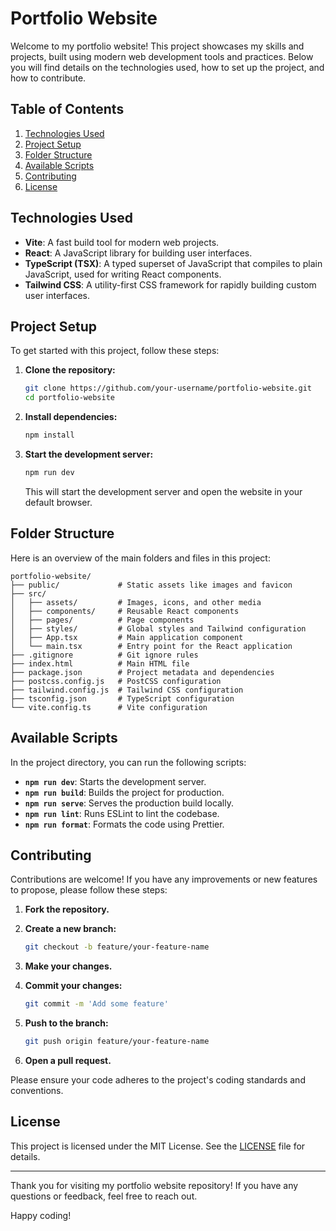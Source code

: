 # Portfolio Website

Welcome to my portfolio website! This project showcases my skills and projects, built using modern web development tools and practices. Below you will find details on the technologies used, how to set up the project, and how to contribute.

## Table of Contents

1. [Technologies Used](#technologies-used)
2. [Project Setup](#project-setup)
3. [Folder Structure](#folder-structure)
4. [Available Scripts](#available-scripts)
5. [Contributing](#contributing)
6. [License](#license)

## Technologies Used

- **Vite**: A fast build tool for modern web projects.
- **React**: A JavaScript library for building user interfaces.
- **TypeScript (TSX)**: A typed superset of JavaScript that compiles to plain JavaScript, used for writing React components.
- **Tailwind CSS**: A utility-first CSS framework for rapidly building custom user interfaces.

## Project Setup

To get started with this project, follow these steps:

1. **Clone the repository:**

    ```bash
    git clone https://github.com/your-username/portfolio-website.git
    cd portfolio-website
    ```

2. **Install dependencies:**

    ```bash
    npm install
    ```

3. **Start the development server:**

    ```bash
    npm run dev
    ```

    This will start the development server and open the website in your default browser.

## Folder Structure

Here is an overview of the main folders and files in this project:

```plaintext
portfolio-website/
├── public/             # Static assets like images and favicon
├── src/
│   ├── assets/         # Images, icons, and other media
│   ├── components/     # Reusable React components
│   ├── pages/          # Page components
│   ├── styles/         # Global styles and Tailwind configuration
│   ├── App.tsx         # Main application component
│   └── main.tsx        # Entry point for the React application
├── .gitignore          # Git ignore rules
├── index.html          # Main HTML file
├── package.json        # Project metadata and dependencies
├── postcss.config.js   # PostCSS configuration
├── tailwind.config.js  # Tailwind CSS configuration
├── tsconfig.json       # TypeScript configuration
└── vite.config.ts      # Vite configuration
```

## Available Scripts

In the project directory, you can run the following scripts:

- **`npm run dev`**: Starts the development server.
- **`npm run build`**: Builds the project for production.
- **`npm run serve`**: Serves the production build locally.
- **`npm run lint`**: Runs ESLint to lint the codebase.
- **`npm run format`**: Formats the code using Prettier.

## Contributing

Contributions are welcome! If you have any improvements or new features to propose, please follow these steps:

1. **Fork the repository.**
2. **Create a new branch:**

    ```bash
    git checkout -b feature/your-feature-name
    ```

3. **Make your changes.**
4. **Commit your changes:**

    ```bash
    git commit -m 'Add some feature'
    ```

5. **Push to the branch:**

    ```bash
    git push origin feature/your-feature-name
    ```

6. **Open a pull request.**

Please ensure your code adheres to the project's coding standards and conventions.

## License

This project is licensed under the MIT License. See the [LICENSE](LICENSE) file for details.

---

Thank you for visiting my portfolio website repository! If you have any questions or feedback, feel free to reach out.

Happy coding!
